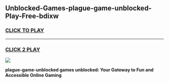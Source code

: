 
## Unblocked-Games-plague-game-unblocked-Play-Free-bdixw
<h3>
<a href="https://premium76.site?title=plague-game-unblocked&ref=20A">CLICK TO PLAY</a></h3>
<hr>

<h3>
<a href="https://premium76.site?title=plague-game-unblocked&ref=20A">CLICK 2 PLAY</a>
  
</h3>

<a href="https://premium76.site?title=plague-game-unblocked&ref=20A"><img src="https://clearcache.store/games.png"></a>


**plague-game-unblocked games unblocked: Your Gateway to Fun and Accessible Online Gaming**
